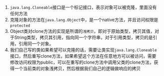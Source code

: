 1. `java.lang.Cloneable`接口是一个标记接口，表示对象可以被克隆，里面没有任何方法
2. 克隆对象的方法在`java.lang.Object`中，是一个native方法，并且访问权限是`protected`
3. Object类对clone方法的实现是所谓的`浅拷贝`，即对于原始类型，拷贝其值，对于String类型，拷贝其引用，指向同一个字符串，对于引用类型，拷贝的是引用，引用同一个对象。
4. 我们自己写的类如果希望可以克隆的话，需要让类实现`java.lang.Cloneable`接口，然后重写clone方法，如果希望这个方法在任意地方可以被访问，需要修改访问权限为public，可以在重写的clone方法中调用父类的clone方法，获得一个当前类的对象浅拷贝，然后根据我们自己的逻辑做响应的拷贝

